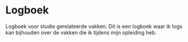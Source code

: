 # Logboek
Logboek voor studie gerelateerde vakken. 
Dit is een logboek waar ik logs kan bijhouden over de vakken die ik tijdens mijn opleiding heb.
